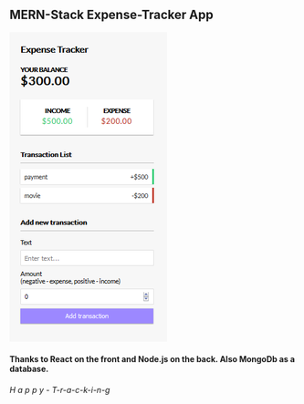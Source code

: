 ## MERN-Stack Expense-Tracker App

![APP](tracker.png)

#### Thanks to React on the front and Node.js on the back. Also MongoDb as a database.

###### H a p p y - T-r-a-c-k-i-n-g
